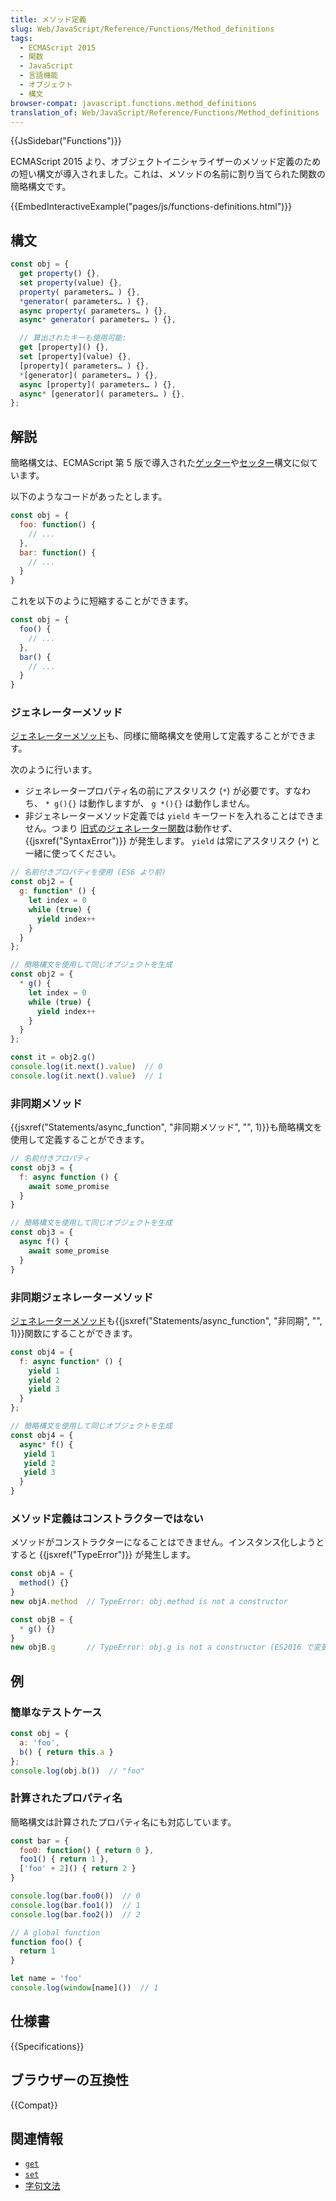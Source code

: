 ```yaml
---
title: メソッド定義
slug: Web/JavaScript/Reference/Functions/Method_definitions
tags:
  - ECMAScript 2015
  - 関数
  - JavaScript
  - 言語機能
  - オブジェクト
  - 構文
browser-compat: javascript.functions.method_definitions
translation_of: Web/JavaScript/Reference/Functions/Method_definitions
---
```

{{JsSidebar("Functions")}}

ECMAScript 2015 より、オブジェクトイニシャライザーのメソッド定義のための短い構文が導入されました。これは、メソッドの名前に割り当てられた関数の簡略構文です。

{{EmbedInteractiveExample("pages/js/functions-definitions.html")}}

## 構文

```js
const obj = {
  get property() {},
  set property(value) {},
  property( parameters… ) {},
  *generator( parameters… ) {},
  async property( parameters… ) {},
  async* generator( parameters… ) {},

  // 算出されたキーも使用可能:
  get [property]() {},
  set [property](value) {},
  [property]( parameters… ) {},
  *[generator]( parameters… ) {},
  async [property]( parameters… ) {},
  async* [generator]( parameters… ) {},
};
```

## 解説

簡略構文は、ECMAScript 第 5 版で導入された[ゲッター](/ja/docs/Web/JavaScript/Reference/Functions/get)や[セッター](/ja/docs/Web/JavaScript/Reference/Functions/set)構文に似ています。

以下のようなコードがあったとします。

```js
const obj = {
  foo: function() {
    // ...
  },
  bar: function() {
    // ...
  }
}
```

これを以下のように短縮することができます。

```js
const obj = {
  foo() {
    // ...
  },
  bar() {
    // ...
  }
}
```

### ジェネレーターメソッド

[ジェネレーターメソッド](/ja/docs/Web/JavaScript/Reference/Statements/function*)も、同様に簡略構文を使用して定義することができます。

次のように行います。

- ジェネレータープロパティ名の前にアスタリスク (`*`) が必要です。すなわち、 `* g(){}` は動作しますが、 `g *(){}` は動作しません。
- 非ジェネレーターメソッド定義では `yield` キーワードを入れることはできません。つまり [旧式のジェネレーター関数](/ja/docs/Web/JavaScript/Reference/Statements/Legacy_generator_function)は動作せず、 {{jsxref("SyntaxError")}} が発生します。 `yield` は常にアスタリスク (`*`) と一緒に使ってください。

```js
// 名前付きプロパティを使用 (ES6 より前)
const obj2 = {
  g: function* () {
    let index = 0
    while (true) {
      yield index++
    }
  }
};

// 簡略構文を使用して同じオブジェクトを生成
const obj2 = {
  * g() {
    let index = 0
    while (true) {
      yield index++
    }
  }
};

const it = obj2.g()
console.log(it.next().value)  // 0
console.log(it.next().value)  // 1
```

### 非同期メソッド

{{jsxref("Statements/async_function", "非同期メソッド", "", 1)}}も簡略構文を使用して定義することができます。

```js
// 名前付きプロパティ
const obj3 = {
  f: async function () {
    await some_promise
  }
}

// 簡略構文を使用して同じオブジェクトを生成
const obj3 = {
  async f() {
    await some_promise
  }
}
```

### 非同期ジェネレーターメソッド

[ジェネレーターメソッド](/ja/docs/Web/JavaScript/Reference/Statements/function*)も{{jsxref("Statements/async_function", "非同期", "", 1)}}関数にすることができます。

```js
const obj4 = {
  f: async function* () {
    yield 1
    yield 2
    yield 3
  }
};

// 簡略構文を使用して同じオブジェクトを生成
const obj4 = {
  async* f() {
   yield 1
   yield 2
   yield 3
  }
}
```

### メソッド定義はコンストラクターではない

メソッドがコンストラクターになることはできません。インスタンス化しようとすると {{jsxref("TypeError")}} が発生します。

```js example-bad
const objA = {
  method() {}
}
new objA.method  // TypeError: obj.method is not a constructor

const objB = {
  * g() {}
}
new objB.g       // TypeError: obj.g is not a constructor (ES2016 で変更)
```

## 例

### 簡単なテストケース

```js
const obj = {
  a: 'foo',
  b() { return this.a }
};
console.log(obj.b())  // "foo"
```

### 計算されたプロパティ名

簡略構文は計算されたプロパティ名にも対応しています。

```js
const bar = {
  foo0: function() { return 0 },
  foo1() { return 1 },
  ['foo' + 2]() { return 2 }
}

console.log(bar.foo0())  // 0
console.log(bar.foo1())  // 1
console.log(bar.foo2())  // 2

// A global function
function foo() {
  return 1
}

let name = 'foo'
console.log(window[name]())  // 1
```

## 仕様書

{{Specifications}}

## ブラウザーの互換性

{{Compat}}

## 関連情報

- [`get`](/ja/docs/Web/JavaScript/Reference/Functions/get)
- [`set`](/ja/docs/Web/JavaScript/Reference/Functions/set)
- [字句文法](/ja/docs/Web/JavaScript/Reference/Lexical_grammar)
